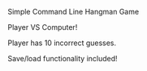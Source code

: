 Simple Command Line Hangman Game

Player VS Computer!

Player has 10 incorrect guesses.

Save/load functionality included!